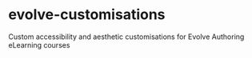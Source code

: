 # evolve-customisations
Custom accessibility and aesthetic customisations for Evolve Authoring eLearning courses

